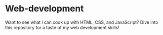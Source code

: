 # Web-development
Want to see what I can cook up with HTML, CSS, and JavaScript? Dive into this repository for a taste of my web development skills!
